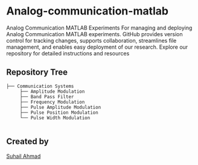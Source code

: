 # Analog-communication-matlab
Analog Communication MATLAB Experiments   For managing and deploying Analog Communication MATLAB experiments. GitHub provides version control for tracking changes, supports collaboration, streamlines file management, and enables easy deployment of our research. Explore our repository for detailed instructions and resources
## Repository Tree

```
├── Communication Systems
     ├── Amplitude Modulation
     ├── Band Pass Filter
     ├── Frequency Modulation
     ├── Pulse Amplitude Modulation
     ├── Pulse Position Modulation
     └── Pulse Width Modulation


```
## Created by
[Suhail Ahmad](https://github.com/RBSuhail)
